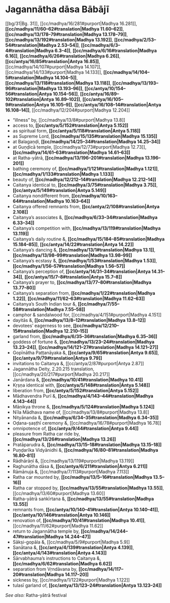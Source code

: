 # Jagannātha dāsa Bābājī

[[bg/31|Bg. 31]], [[cc/madhya/16/281#purport|Madhya 16.281]], **[[cc/madhya/11/60–62#translation|Madhya 11.60–62]]**, **[[cc/madhya/13/178–79#translation|Madhya 13.178–79]]**, **[[cc/madhya/13/192#translation|Madhya 13.192]]**, **[[cc/madhya/2/53–54#translation|Madhya 2.53–54]]**, **[[cc/madhya/6/3–4#translation|Madhya 6.3–4]]**, **[[cc/madhya/6/16#translation|Madhya 6.16]]**, **[[cc/madhya/6/26#translation|Madhya 6.26]]**, **[[cc/antya/16/85#translation|Antya 16.85]]**, [[cc/madhya/14/107#purport|Madhya 14.107]], [[cc/madhya/14/133#purport|Madhya 14.133]], **[[cc/madhya/14/104–5#translation|Madhya 14.104–5]]**, **[[cc/madhya/13/118#translation|Madhya 13.118]]**, **[[cc/madhya/13/193–96#translation|Madhya 13.193–96]]**, **[[cc/antya/10/154–56#translation|Antya 10.154–56]]**, **[[cc/antya/16/89–102#translation|Antya 16.89–102]]**, **[[cc/antya/16/105–9#translation|Antya 16.105–9]]**, **[[cc/antya/16/108–14#translation|Antya 16.108–14]]**, [[cc/madhya/12/204#purport|Madhya 12.204]]

* “illness” by, [[cc/madhya/13/8#purport|Madhya 13.8]]
* access to, **[[cc/antya/5/152#translation|Antya 5.152]]**
* as spiritual form, **[[cc/antya/5/118#translation|Antya 5.118]]**
* as Supreme Lord, **[[cc/madhya/15/135#translation|Madhya 15.135]]**
* at Balagaṇḍi, **[[cc/madhya/14/25–34#translation|Madhya 14.25–34]]**
* at Guṇḍicā temple, [[cc/madhya/12/73#purport|Madhya 12.73]], **[[cc/madhya/14/61–63#translation|Madhya 14.61–63]]**
* at Ratha-yātrā, **[[cc/madhya/13/196–201#translation|Madhya 13.196–201]]**
* bathing ceremony of, **[[cc/madhya/1/121#translation|Madhya 1.121]]**, **[[cc/madhya/1/133#translation|Madhya 1.133]]**
* beauty of, **[[cc/madhya/12/212–14#translation|Madhya 12.212–14]]**
* Caitanya identical to, **[[cc/madhya/3/75#translation|Madhya 3.75]]**, **[[cc/antya/5/149#translation|Antya 5.149]]**
* Caitanya nondifferent from, **[[cc/madhya/10/163–64#translation|Madhya 10.163–64]]**
* Caitanya offered remnants from, **[[cc/antya/2/108#translation|Antya 2.108]]**
* Caitanya’s associates &, **[[cc/madhya/6/33–34#translation|Madhya 6.33–34]]**
* Caitanya’s competition with, **[[cc/madhya/13/119#translation|Madhya 13.119]]**
* Caitanya’s daily routine &, **[[cc/madhya/15/184–85#translation|Madhya 15.184–85]]**, **[[cc/antya/14/22#translation|Antya 14.22]]**
* Caitanya’s dancing &, **[[cc/madhya/13/1#translation|Madhya 13.1]]**, **[[cc/madhya/13/98–99#translation|Madhya 13.98–99]]**
* Caitanya’s ecstasy &, **[[cc/madhya/1/53#translation|Madhya 1.53]]**, **[[cc/madhya/1/56–57#translation|Madhya 1.56–57]]**
* Caitanya’s perception of, **[[cc/antya/14/31–34#translation|Antya 14.31–34]]**, **[[cc/antya/15/7–8#translation|Antya 15.7–8]]**
* Caitanya’s prayer to, **[[cc/madhya/13/77–80#translation|Madhya 13.77–80]]**
* Caitanya’s separation from, **[[cc/madhya/1/22#translation|Madhya 1.22]]**, **[[cc/madhya/11/62–63#translation|Madhya 11.62–63]]**
* Caitanya’s South Indian tour &, **[[cc/madhya/7/55–58#translation|Madhya 7.55–58]]**
* camphor & sandalwood for, [[cc/madhya/4/151#purport|Madhya 4.151]]
* dayitās &, **[[cc/madhya/13/8–12#translation|Madhya 13.8–12]]**
* devotees’ eagerness to see, **[[cc/madhya/12/210–15#translation|Madhya 12.210–15]]**
* garland from, **[[cc/madhya/6/35–36#translation|Madhya 6.35–36]]**
* goddess of fortune &, **[[cc/madhya/13/23–24#translation|Madhya 13.23–24]]**, **[[cc/madhya/14/121–27#translation|Madhya 14.121–27]]**
* Gopīnātha Paṭṭanāyaka &, **[[cc/antya/9/65#translation|Antya 9.65]]**, **[[cc/antya/9/79#translation|Antya 9.79]]**
* invitations to Caitanya &, [[cc/antya/2/87#purport|Antya 2.87]]
* Jagannātha Deity, 2.20.215 translation, [[cc/madhya/20/217#purport|Madhya 20.217]]
* Janārdana &, **[[cc/madhya/10/41#translation|Madhya 10.41]]**
* Kṛṣṇa identical with, **[[cc/antya/5/148#translation|Antya 5.148]]**
* liberation from, **[[cc/antya/5/152#translation|Antya 5.152]]**
* Mādhavendra Purī &, **[[cc/madhya/4/143–44#translation|Madhya 4.143–44]]**
* Māṇikya throne &, **[[cc/madhya/5/124#translation|Madhya 5.124]]**
* Nīla Mādhava name of, [[cc/madhya/13/8#purport|Madhya 13.8]]
* Nityānanda &, **[[cc/madhya/6/34–35#translation|Madhya 6.34–35]]**
* Oḍana-ṣaṣṭhī ceremony &, [[cc/madhya/16/78#purport|Madhya 16.78]]
* omnipotence of, **[[cc/antya/9/44#translation|Antya 9.44]]**
* pleasure from Ratha car ride by, **[[cc/madhya/13/26#translation|Madhya 13.26]]**
* Pratāparudra &, **[[cc/madhya/13/15–18#translation|Madhya 13.15–18]]**
* Puṇḍarīka Vidyānidhi &, **[[cc/madhya/16/80–81#translation|Madhya 16.80–81]]**
* Rādhārāṇī &, [[cc/madhya/13/119#purport|Madhya 13.119]]
* Raghunātha dāsa &, **[[cc/antya/6/211#translation|Antya 6.211]]**
* Rāmānuja &, [[cc/madhya/7/113#purport|Madhya 7.113]]
* Ratha car mounted by, **[[cc/madhya/13/5–16#translation|Madhya 13.5–16]]**
* Ratha car stopped by, **[[cc/madhya/13/55#translation|Madhya 13.55]]**, [[cc/madhya/13/60#purport|Madhya 13.60]]
* Ratha-yātrā saṅkīrtana &, **[[cc/madhya/13/55#translation|Madhya 13.55]]**
* remnants from, **[[cc/antya/10/140–41#translation|Antya 10.140–41]]**, **[[cc/antya/10/146#translation|Antya 10.146]]**
* renovation of, **[[cc/madhya/10/41#translation|Madhya 10.41]]**, [[cc/madhya/11/62#purport|Madhya 11.62]]
* return to Jagannātha temple by, **[[cc/madhya/14/244–47#translation|Madhya 14.244–47]]**
* Sākṣi-gopāla &, [[cc/madhya/5/9#purport|Madhya 5.9]]
* Sanātana &, **[[cc/antya/4/139#translation|Antya 4.139]]**, **[[cc/antya/4/143#translation|Antya 4.143]]**
* Sārvabhauma’s instructions to Caitanya &, **[[cc/madhya/6/62#translation|Madhya 6.62]]**
* separation from Vṛndāvana by, **[[cc/madhya/14/117–20#translation|Madhya 14.117–20]]**
* sickness by, [[cc/madhya/1/122#purport|Madhya 1.122]]
* tulasī garland of, **[[cc/antya/13/123–24#translation|Antya 13.123–24]]**

*See also:* Ratha-yātrā festival
